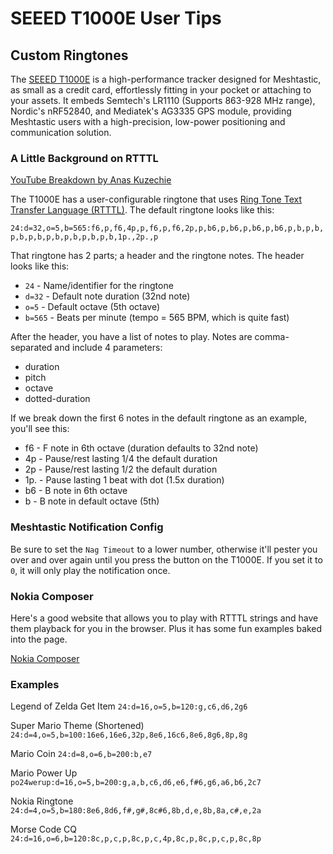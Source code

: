 # SEEED T1000E User Tips

## Custom Ringtones

The [SEEED T1000E](https://muzi.works/products/seeed-t1000e) is a high-performance tracker designed for Meshtastic, as small as a credit card, effortlessly fitting in your pocket or attaching to your assets. It embeds Semtech's LR1110 (Supports 863-928 MHz range), Nordic's nRF52840, and Mediatek's AG3335 GPS module, providing Meshtastic users with a high-precision, low-power positioning and communication solution.

### A Little Background on RTTTL

[YouTube Breakdown by Anas Kuzechie](https://www.youtube.com/watch?v=lRLc0r5BBko)

The T1000E has a user-configurable ringtone that uses [Ring Tone Text Transfer Language (RTTTL)](https://en.wikipedia.org/wiki/Ring_Tone_Text_Transfer_Language). The default ringtone looks like this:

`24:d=32,o=5,b=565:f6,p,f6,4p,p,f6,p,f6,2p,p,b6,p,b6,p,b6,p,b6,p,b,p,b,p,b,p,b,p,b,p,b,p,b,p,b,1p.,2p.,p`

That ringtone has 2 parts; a header and the ringtone notes. The header looks like this:
- `24` - Name/identifier for the ringtone
- `d=32` - Default note duration (32nd note)
- `o=5` - Default octave (5th octave)
- `b=565` - Beats per minute (tempo = 565 BPM, which is quite fast)

After the header, you have a list of notes to play. Notes are comma-separated and include 4 parameters:
- duration
- pitch
- octave
- dotted-duration

If we break down the first 6 notes in the default ringtone as an example, you'll see this:
- f6 - F note in 6th octave (duration defaults to 32nd note)
- 4p - Pause/rest lasting 1/4 the default duration
- 2p - Pause/rest lasting 1/2 the default duration
- 1p. - Pause lasting 1 beat with dot (1.5x duration)
- b6 - B note in 6th octave
- b - B note in default octave (5th)

### Meshtastic Notification Config
Be sure to set the `Nag Timeout` to a lower number, otherwise it'll pester you over and over again until you press the button on the T1000E. If you set it to `0`, it will only play the notification once.

### Nokia Composer
Here's a good website that allows you to play with RTTTL strings and have them playback for you in the browser. Plus it has some fun examples baked into the page.

[Nokia Composer](https://eddmann.com/nokia-composer-web/)

### Examples
Legend of Zelda Get Item
`24:d=16,o=5,b=120:g,c6,d6,2g6`

Super Mario Theme (Shortened)
`24:d=4,o=5,b=100:16e6,16e6,32p,8e6,16c6,8e6,8g6,8p,8g`

Mario Coin
`24:d=8,o=6,b=200:b,e7`

Mario Power Up
`po24werup:d=16,o=5,b=200:g,a,b,c6,d6,e6,f#6,g6,a6,b6,2c7`

Nokia Ringtone
`24:d=4,o=5,b=180:8e6,8d6,f#,g#,8c#6,8b,d,e,8b,8a,c#,e,2a`

Morse Code CQ
`24:d=16,o=6,b=120:8c,p,c,p,8c,p,c,4p,8c,p,8c,p,c,p,8c,8p`
